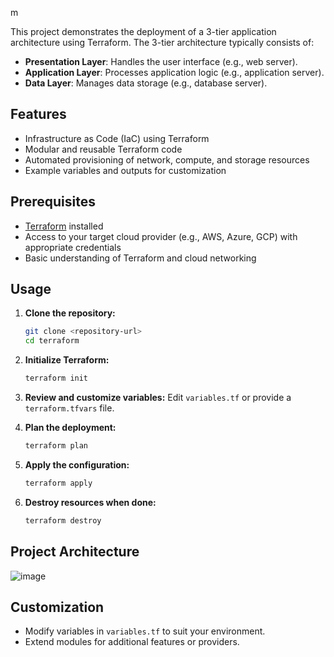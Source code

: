 m

This project demonstrates the deployment of a 3-tier application architecture using Terraform. The 3-tier architecture typically consists of:

- **Presentation Layer**: Handles the user interface (e.g., web server).
- **Application Layer**: Processes application logic (e.g., application server).
- **Data Layer**: Manages data storage (e.g., database server).

## Features

- Infrastructure as Code (IaC) using Terraform
- Modular and reusable Terraform code
- Automated provisioning of network, compute, and storage resources
- Example variables and outputs for customization

## Prerequisites

- [Terraform](https://www.terraform.io/downloads.html) installed
- Access to your target cloud provider (e.g., AWS, Azure, GCP) with appropriate credentials
- Basic understanding of Terraform and cloud networking

## Usage

1. **Clone the repository:**
    ```bash
    git clone <repository-url>
    cd terraform
    ```

2. **Initialize Terraform:**
    ```bash
    terraform init
    ```

3. **Review and customize variables:**
    Edit `variables.tf` or provide a `terraform.tfvars` file.

4. **Plan the deployment:**
    ```bash
    terraform plan
    ```

5. **Apply the configuration:**
    ```bash
    terraform apply
    ```

6. **Destroy resources when done:**
    ```bash
    terraform destroy
    ```

## Project Architecture

![image](https://github.com/user-attachments/assets/86d1c76f-cc8b-4cd2-8dd4-300659026396)


## Customization

- Modify variables in `variables.tf` to suit your environment.
- Extend modules for additional features or providers.


